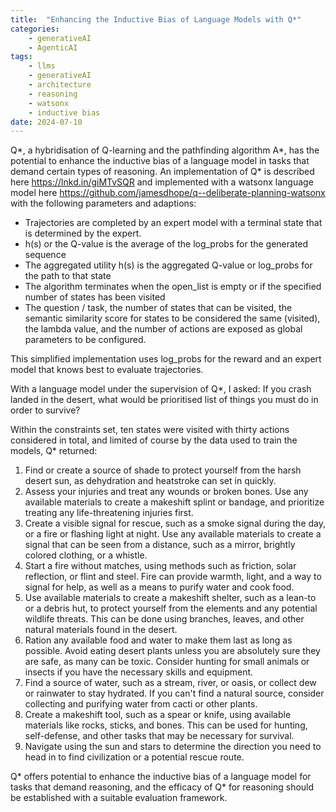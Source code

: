 ```yaml
---
title:  "Enhancing the Inductive Bias of Language Models with Q*"
categories: 
    - generativeAI
    - AgenticAI
tags: 
    - llms
    - generativeAI
    - architecture
    - reasoning
    - watsonx
    - inductive bias
date: 2024-07-10
---
```


Q*, a hybridisation of Q-learning and the pathfinding algorithm A*, has the potential to enhance the inductive bias of a language model in tasks that demand certain types of reasoning. An implementation of Q* is described here https://lnkd.in/giMTvSQR and implemented with a watsonx language model here https://github.com/jamesdhope/q--deliberate-planning-watsonx with the following parameters and adaptions:

- Trajectories are completed by an expert model with a terminal state that is determined by the expert.
- h(s) or the Q-value is the average of the log_probs for the generated sequence
- The aggregated utility h(s) is the aggregated Q-value or log_probs for the path to that state
- The algorithm terminates when the open_list is empty or if the specified number of states has been visited
- The question / task, the number of states that can be visited, the semantic similarity score for states to be considered the same (visited), the lambda value, and the number of actions are exposed as global parameters to be configured.

This simplified implementation uses log_probs for the reward and an expert model that knows best to evaluate trajectories.

With a language model under the supervision of Q*, I asked: If you crash landed in the desert, what would be prioritised list of things you must do in order to survive? 

Within the constraints set, ten states were visited with thirty actions considered in total, and limited of course by the data used to train the models, Q* returned:

1. Find or create a source of shade to protect yourself from the harsh desert sun, as dehydration and heatstroke can set in quickly.
2. Assess your injuries and treat any wounds or broken bones. Use any available materials to create a makeshift splint or bandage, and prioritize treating any life-threatening injuries first.
3. Create a visible signal for rescue, such as a smoke signal during the day, or a fire or flashing light at night. Use any available materials to create a signal that can be seen from a distance, such as a mirror, brightly colored clothing, or a whistle.
4. Start a fire without matches, using methods such as friction, solar reflection, or flint and steel. Fire can provide warmth, light, and a way to signal for help, as well as a means to purify water and cook food.
5. Use available materials to create a makeshift shelter, such as a lean-to or a debris hut, to protect yourself from the elements and any potential wildlife threats. This can be done using branches, leaves, and other natural materials found in the desert.
6. Ration any available food and water to make them last as long as possible. Avoid eating desert plants unless you are absolutely sure they are safe, as many can be toxic. Consider hunting for small animals or insects if you have the necessary skills and equipment.
7. Find a source of water, such as a stream, river, or oasis, or collect dew or rainwater to stay hydrated. If you can't find a natural source, consider collecting and purifying water from cacti or other plants.
8. Create a makeshift tool, such as a spear or knife, using available materials like rocks, sticks, and bones. This can be used for hunting, self-defense, and other tasks that may be necessary for survival.
9. Navigate using the sun and stars to determine the direction you need to head in to find civilization or a potential rescue route.

Q* offers potential to enhance the inductive bias of a language model for tasks that demand reasoning, and the efficacy of Q* for reasoning should be established with a suitable evaluation framework.
